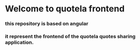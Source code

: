 # Welcome to quotela frontend
### this repository is based on angular
### it represent the frontend of the quotela quotes sharing application.